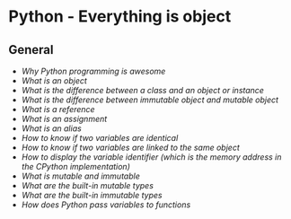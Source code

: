 # Python - Everything is object
## General

- _Why Python programming is awesome_
- _What is an object_
- _What is the difference between a class and an object or instance_
- _What is the difference between immutable object and mutable object_
- _What is a reference_
- _What is an assignment_
- _What is an alias_
- _How to know if two variables are identical_
- _How to know if two variables are linked to the same object_
- _How to display the variable identifier (which is the memory address in the CPython implementation)_
- _What is mutable and immutable_
- _What are the built-in mutable types_
- _What are the built-in immutable types_
- _How does Python pass variables to functions_
